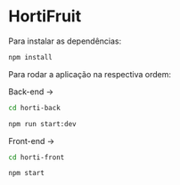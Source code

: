 # HortiFruit

Para instalar as dependências:
```bash
npm install
```

Para rodar a aplicação na respectiva ordem:

Back-end ->
```bash
cd horti-back
```
```bash
npm run start:dev
```

Front-end ->
```bash
cd horti-front
```
```bash
npm start
```

